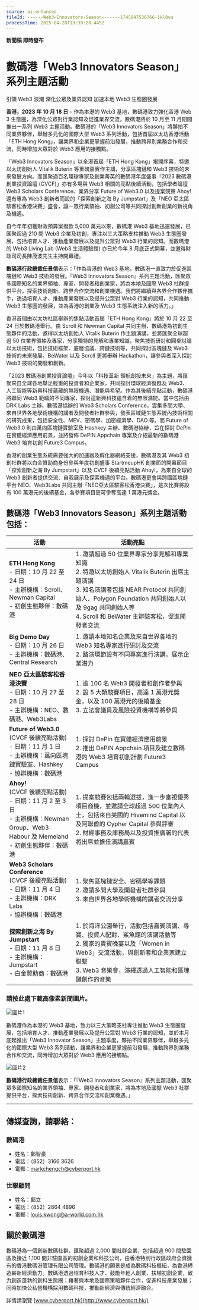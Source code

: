 ```yaml
---
source: ai-enhanced
fileId: ------Web3-Innovators-Season-------1745847530766-1kl0vu
processTime: 2025-04-28T13:39:28.445Z
---
```


**新聞稿 即時發布**

# 數碼港「Web3 Innovators Season」系列主題活動

引領 Web3 浪潮 深化公眾及業界認知 加速本地 Web3 生態圈發展

**香港，2023 年 10 月 18 日** – 作為本港的 Web3 基地，數碼港致力強化香港 Web 3 生態圈，為深化公眾對行業認知及促進業界交流，數碼港將於 10 月至 11 月期間推出一系列 Web3 主題活動。數碼港的「Web3 Innovators Season」將夥拍不同業界夥伴，舉辦多元化的國際大型 Web3 系列活動，包括首屆以太坊香港活動「ETH Hong Kong」，讓業界和企業更掌握前沿發展，推動跨界別業務合作和交流，同時增加大眾對於 Web3 應用的接觸點。

「Web3 Innovators Season」以全港首屆「ETH Hong Kong」揭開序幕，特邀以太坊創始人 Vitalik Buterin 等重磅嘉賓作主講，分享區塊鏈和 Web3 技術的未來發展方向。而匯聚過百名環球專家及創業菁英的數碼港年度盛事「2023 數碼港創業投資論壇 (CVCF)」亦有多場與 Web3 相關的亮點後續活動，包括學者論壇 Web3 Scholars Conference、業界分享 Future of Web3.0 以及提案競賽 Ahoy! 還有專為 Web3 創新者而設的「探索創新之海 By Jumpstart」及「NEO 亞太區駭客松香港決賽」盛會，讓一眾行業領袖、初創公司等共同探討創新創業的新視角及機遇。

自今年年初獲財政預算案撥款 5,000 萬元以來，數碼港 Web3 基地迅速發展，已匯聚超過 210 間 Web3 企業及初創，專注以三大策略支柱推動 Web3 生態圈發展，包括培育人才、推動產業發展以及提升公眾對 Web3 行業的認知。而數碼港的 Web3 Living Lab (Web3 生活體驗館) 亦已於今年 8 月底正式開幕，並邀得財政司司長陳茂波先生主持開幕禮。

**數碼港行政總裁任景信**表示：「作為香港的 Web3 基地，數碼港一直致力於促進區塊鏈和 Web3 技術的發展。『Web3 Innovators Season』系列主題活動，匯聚眾多國際知名的業界領袖、專家、開發者和創業家，將為本地及國際 Web3 社群提供平台，探索技術創新、跨界合作交流和創業機遇。我們將繼續與各界合作夥伴攜手，透過培育人才、推動產業發展以及提升公眾對 Web3 行業的認知，共同推動 Web3 生態圈的發展，並為香港的創業及 Web3 生態系統注入新的活力。」

香港首個由以太坊社區舉辦的焦點活動首屆「ETH Hong Kong」將於 10 月 22 至 24 日於數碼港舉行。由 Scroll 和 Newman Capital 共同主辦、數碼港為初創生態夥伴的活動，邀得以太坊創始人 Vitalik Buterin 作主題演講，並將匯聚全球超過 50 位業界領袖及專家，分享獨特的見解和專業知識，聚焦技術研討和圓桌討論以太坊技術，包括技術框架、底層協議、跨鏈技術等，共同探討區塊鏈及 Web3 技術的未來發展。BeWater 以及 Scroll 更將舉辦 Hackathon，讓參與者深入探討 Web3 技術的開發和創新。

「2023 數碼港創業投資論壇」今年以「科技革新 領航創投未來」為主題，將匯聚來自全球各地舉足輕重的投資者和企業家，共同探討環球經濟復甦及 Web3、人工智能等新興科技蘊藏的無限機遇、潛能與希望。作為其後續亮點活動，數碼港將聯同 Web3 範疇的不同專家，探討這新興科技蘊含着的無限潛能。當中包括由 DRK Labs 主辦、數碼港協辦的 Web3 Scholars Conference，雲集多間大學、來自世界各地學術機構的講者及開發者社群參與，發表區域鏈生態系統內技術相關的研究成果，包括安全性、MEV、密碼學、加密經濟學、DAO 等。而 Future of Web3.0 則由萬向區塊鏈實驗室及 Hashkey 主辦、數碼港協辦，旨在探討 DePin 在實體經濟應用前景，並將發佈 DePIN Appchain 專案及介紹最新的數碼港 Web3 培育初創 Future3 Campus。

香港的創業生態系統需要強大的加速器及孵化器網絡支援，數碼港及其 Web3 初創社群將以白金贊助商身份參與年度初創盛事 StartmeupHK 創業節的開幕節目「探索創新之海 By Jumpstart」以及 CVCF 後續亮點活動 Ahoy!，為來自全球的 Web3 創新者提供交流、自我展示及探索機遇的平台。數碼港更會與跨國區塊鏈平台 NEO、Web3Labs 共同主辦「NEO亞太區駭客松香港決賽」，是次比賽將設有 100 萬港元的後續基金，各參賽項目更可爭奪高達 1 萬港元獎金。

## 數碼港「Web3 Innovators Season」系列主題活動包括：

| 活動 | 活動亮點 |
| --- | --- |
| **ETH Hong Kong**<br>- 日期：10 月 22 至 24 日<br>- 主辦機構：Scroll、Newman Capital<br>- 初創生態夥伴：數碼港 | 1. 邀請超過 50 位業界專家分享見解和專業知識<br>2. 特邀以太坊創始人 Vitalik Buterin 出席主題演講<br>3. 知名演講者包括 NEAR Protocol 共同創始人、Polygon Foundation 共同創始人以及 9gag 共同創始人等<br>4. Scroll 和 BeWater 主辦駭客松，促進開發者交流 |
| **Big Demo Day**<br>- 日期：10 月 26 日<br>- 主辦機構：數碼港、Central Research | 1. 邀請本地知名企業及來自世界各地的 Web3 知名專家進行研討及交流<br>2. 路演環節設有不同專案進行演講，展示企業潛力 |
| **NEO 亞太區駭客松香港決賽**<br>- 日期：10 月 27 至 28 日<br>- 主辦機構：NEO、數碼港、Web3Labs | 1. 逾 100 名 Web3 開發者和創作者參與<br>2. 設 5 大類競賽項目，高達 1 萬港元獎金，以及 100 萬港元的後續基金<br>3. 立法會議員及風險投資機構等將參與 |
| **Future of Web3.0**<br>(CVCF 後續亮點活動)<br>- 日期：11 月 1 日<br>- 主辦機構：萬向區塊鏈實驗室、Hashkey<br>- 協辦機構：數碼港 | 1. 探討 DePin 在實體經濟應用前景<br>2. 推出 DePIN Appchain 項目及建立數碼港的 Web3 培育初創計劃 Future3 Campus |
| **Ahoy!**<br>(CVCF 後續亮點活動)<br>- 日期：11 月 2 至 3 日<br>- 主辦機構：Newman Group、Web3 Habour 及 Memeland<br>- 初創生態夥伴：數碼港 | 1. 提案競賽包括兩輪選拔，進一步審視優秀項目商機，並邀請全球超過 500 位業內人士，包括來自美國的 Hivemind Capital 以及阿聯酋的 Cypher Capital 參與評審<br>2. 財經事務及庫務局以及投資推廣署的代表將出席並擔任演講嘉賓 |
| **Web3 Scholars Conference**<br>(CVCF 後續亮點活動)<br>- 日期：11 月 4 日<br>- 主辦機構：DRK Labs<br>- 協辦機構：數碼港 | 1. 聚焦區塊鏈安全、密碼學等課題<br>2. 邀請多間大學及開發者社群參與<br>3. 來自世界各地學術機構的講者交流分享 |
| **探索創新之海 By Jumpstart**<br>- 日期：11 月 8 日<br>- 主辦機構：Jumpstart<br>- 白金贊助商：數碼港 | 1. 於海洋公園舉行，活動包括嘉賓演講、尋寶、投資人配對、鯊魚館的演講活動等<br>2. 獨家的貴賓晚宴以及「Women in Web3」交流活動，與創新者和企業家建立聯繫<br>3. Web3 音樂會，演繹透過人工智能和區塊鏈創作的音樂 |

### 請按此處下載高像素新聞圖片。

![圖片1](https://files.blocktempo.ai/images/------Web3-Innovators-Season-------1745847530766-1kl0vu-1745847541504-a3g7gx.png)

數碼港作為本港的 Web3 基地，致力以三大策略支柱專注推動 Web3 生態圈發展，包括培育人才、推動產業發展以及提升公眾對 Web3 行業的認知，並於本月底起推出「Web3 Innovator Season」主題季度，夥拍不同業界夥伴，舉辦多元化的國際大型 Web3 系列活動，讓業界和企業更掌握前沿發展，推動跨界別業務合作和交流，同時增加大眾對於 Web3 應用的接觸點。

![圖片2](https://files.blocktempo.ai/images/------Web3-Innovators-Season-------1745847530766-1kl0vu-1745847542469-ltjy4c.jpeg)

**數碼港行政總裁任景信**表示：「『Web3 Innovators Season』系列主題活動，匯聚眾多國際知名的業界領袖、專家、開發者和創業家，將為本地及國際 Web3 社群提供平台，探索技術創新、跨界合作交流和創業機遇。」

---

## 傳媒查詢，請聯絡︰

### 數碼港

- 姓名：鄭智豪
- 電話：（852）3166 3626
- 電郵：[markchengch@cyberport.hk](mailto:markchengch@cyberport.hk)

### 世聯顧問

- 姓名：鄺立
- 電話：（852）2864 4896
- 電郵：[louis.kwong@a-world.com.hk](mailto:louis.kwong@a-world.com.hk)

## 關於數碼港

數碼港為一個創新數碼社群，匯聚超過 2,000 間社群企業，包括超過 900 間駐園區及接近 1,100 間非駐園區的初創企業和科技公司，由香港特別行政區政府全資擁有的香港數碼港管理有限公司管理。數碼港的願景是成為數碼科技樞紐，為香港締造嶄新經濟動力。數碼港透過培育科技人才、鼓勵年輕人創業、扶植初創企業，致力創造蓬勃的創科生態圈；藉著與本地及國際策略夥伴合作，促進科技產業發展；同時加快公私營機構採用數碼科技，推動新經濟與傳統經濟融合。

詳情請瀏覽 [www.cyberport.hk](http://www.cyberport.hk/)